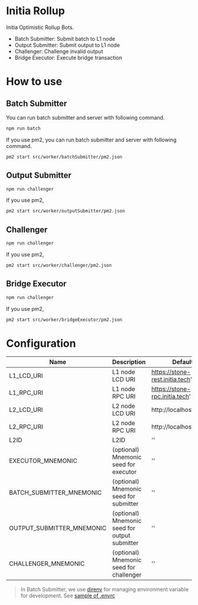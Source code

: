# Initia Rollup

Initia Optimistic Rollup Bots.

- Batch Submitter: Submit batch to L1 node
- Output Submitter: Submit output to L1 node
- Challenger: Challenge invalid output
- Bridge Executor: Execute bridge transaction

# How to use

## Batch Submitter

You can run batch submitter and server with following command.

```bash
npm run batch
```

If you use pm2, you can run batch submitter and server with following command.

```bash
pm2 start src/worker/batchSubmitter/pm2.json
```

## Output Submitter

```bash
npm run challenger
```

If you use pm2,
```bash
pm2 start src/worker/outputSubmitter/pm2.json
```

## Challenger

```bash
npm run challenger
```

If you use pm2, 
```bash
pm2 start src/worker/challenger/pm2.json
```

## Bridge Executor

```bash
npm run challenger
```

If you use pm2,
```bash
pm2 start src/worker/bridgeExecutor/pm2.json
```

# Configuration

| Name                      | Description                                            | Default                          |
| ------------------------- | ------------------------------------------------------ | -------------------------------- |
| L1_LCD_URI                | L1 node LCD URI                                        | https://stone-rest.initia.tech'  |
| L1_RPC_URI                | L1 node RPC URI                                        | https://stone-rpc.initia.tech'   |
| L2_LCD_URI                | L2 node LCD URI                                        | http://localhost:1317            |
| L2_RPC_URI                | L2 node RPC URI                                        | http://localhost:26657           |
| L2ID                      | L2ID                                                   | ''                               |
| EXECUTOR_MNEMONIC         | (optional) Mnemonic seed for executor                  | ''                               |
| BATCH_SUBMITTER_MNEMONIC  | (optional) Mnemonic seed for submitter                 | ''                               |
| OUTPUT_SUBMITTER_MNEMONIC | (optional) Mnemonic seed for output submitter          | ''                               |
| CHALLENGER_MNEMONIC       | (optional) Mnemonic seed for challenger                | ''                               |

> In Batch Submitter, we use [direnv](https://direnv.net) for managing environment variable for development. See [sample of .envrc](.envrc_sample)
